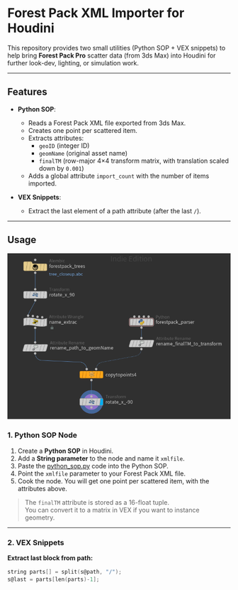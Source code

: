 # Forest Pack XML Importer for Houdini

This repository provides two small utilities (Python SOP + VEX snippets) to help bring **Forest Pack Pro** scatter data (from 3ds Max) into Houdini for further look-dev, lighting, or simulation work.

---

## Features

- **Python SOP**:  
  - Reads a Forest Pack XML file exported from 3ds Max.  
  - Creates one point per scattered item.  
  - Extracts attributes:
    - `geoID` (integer ID)  
    - `geomName` (original asset name)  
    - `finalTM` (row-major 4×4 transform matrix, with translation scaled down by `0.001`)  
  - Adds a global attribute `import_count` with the number of items imported.  

- **VEX Snippets**:  
  - Extract the last element of a path attribute (after the last `/`). 

---

## Usage
![Preview](./screenshot.png)
### 1. Python SOP Node

1. Create a **Python SOP** in Houdini.  
2. Add a **String parameter** to the node and name it `xmlfile`.  
3. Paste the [python_sop.py](./python_sop.py) code into the Python SOP.  
4. Point the `xmlfile` parameter to your Forest Pack XML file.  
5. Cook the node. You will get one point per scattered item, with the attributes above.

> The `finalTM` attribute is stored as a 16-float tuple.  
> You can convert it to a matrix in VEX if you want to instance geometry.

---

### 2. VEX Snippets

**Extract last block from path:**

```c
string parts[] = split(s@path, "/");
s@last = parts[len(parts)-1];



